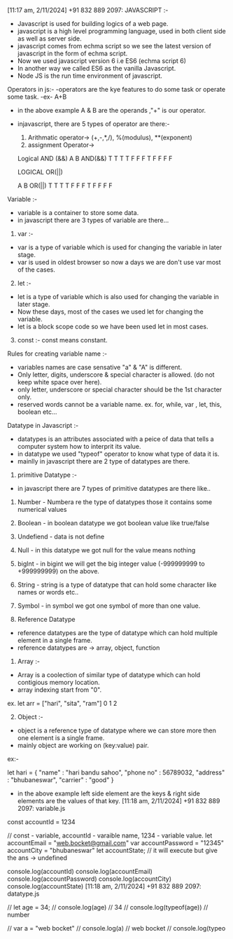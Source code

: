 [11:17 am, 2/11/2024] +91 832 889 2097: JAVASCRIPT :- 

- Javascript is used for building logics of a web page. 
- javascript is a high level programming language, used in both client side as well as server side. 
- javascript comes from echma script so we see the latest version of javascript in the form of echma script. 
- Now we used javascript version 6 i.e ES6 (echma script 6)
- In another way we called ES6 as the vanilla Javascript.
- Node JS is the run time environment of javascript. 

Operators in js:-
-operators are the kye features to do some task or operate some task.
-ex- A+B
- in the above example A & B are the operands ,"+" is our operator.
- injavascript, there are 5 types of operator are there:-
  1. Arithmatic operator-> (+,-,*,/), %(modulus), **(exponent)
  2. assignment Operator-> 





  Logical AND (&&)
    A    B    AND(&&)
    T    T      T
    T    F      F
    F    T      F
    F    F      F

  LOGICAL OR(||)

    A    B    OR(||)
    T    T      T
    T    F      F
    F    T      F
    F    F      F



Variable :- 

- variable is a container to store some data.
- in javascript there are 3 types of variable are there...

1. var :-

- var is a type of variable which is used for changing the variable in later stage. 
- var is used in oldest browser so now a days we are don't use var most of the cases. 

2. let :- 

- let is a type of variable which is also used for changing the variable in later stage.
- Now these days, most of the cases we used let for changing the variable.
- let is a block scope code so we have been used let in most cases. 

3. const :- const means constant. 

Rules for creating variable name :- 

- variables names are case sensative "a" & "A" is different.
- Only letter, digits, underscore & special character is allowed. (do not keep white space over here).
- only letter, underscore or special character should be the 1st character only. 
- reserved words cannot be a variable name. 
ex. for, while, var , let, this, boolean etc... 

Datatype in Javascript :- 

- datatypes is an attributes associated with a peice of data that tells a computer system how to interprit its value. 
- in datatype we used "typeof" operator to know what type of data it is. 
- mainlly in javascript there are 2 type of datatypes are there. 

1. primitive Datatype :- 

- in javascript there are 7 types of primitive datatypes are there like..

1. Number - Numbera re the type of datatypes those it contains some numerical values
2. Boolean - in boolean datatype we got boolean value like true/false
3. Undefiend - data is not define
4. Null - in this datatype we got null for the value means nothing
5. bigInt - in bigint we will get the big integer value (-999999999 to +999999999) on the above.
6. String - string is a type of datatype that can hold some character like names or words etc.. 
7. Symbol - in symbol we got one symbol of more than one value.

2. Reference Datatype

- reference datatypes are the type of datatype which can hold multiple element in a single frame.
- reference datatypes are -> array, object, function

1. Array :- 

- Array is a coolection of similar type of datatype which can hold contigious memory location. 
- array indexing start from "0".

ex. let arr = ["hari", "sita", "ram"]
                 0        1       2

2. Object :- 

- object is a reference type of datatype where we can store more then one element is a single frame. 
- mainly object are working on (key:value) pair.

ex:- 

let hari = {
    "name" : "hari bandu sahoo",
    "phone no" : 56789032,
    "address" : "bhubaneswar",
    "carrier" : "good"
}

- in the above example left side element are the keys & right side elements are the values of that key.
[11:18 am, 2/11/2024] +91 832 889 2097: variable.js 

const accountId = 1234 

// const - variable, accountId - varaible name, 1234 - variable value.
let accountEmail = "web.bocket@gmail.com"
var accountPassword = "12345"
accountCity = "bhubaneswar"
let accountState; // it will execute but give the ans -> undefined

console.log(accountId)
console.log(accountEmail)
console.log(accountPassword)
console.log(accountCity)
console.log(accountState)
[11:18 am, 2/11/2024] +91 832 889 2097: datatype.js 


// let age = 34;
// console.log(age) // 34
// console.log(typeof(age)) // number

// var a = "web bocket"
// console.log(a) // web bocket
// console.log(typeo